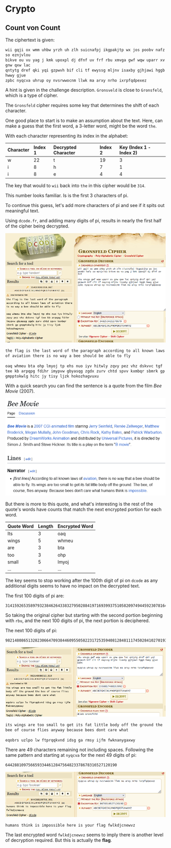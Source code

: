 # Crypto

## Count von Count

The ciphertext is given:

```
wii gqji ox wmm uhbw yrzh uh zlh suicnafpj ikgpakjtp wx jos poobv nafz so eznjvlou
bikve ou vu yag j kmk upoxpl dj dfnf uv frf rbu xmvga gwf wqw uparr xv gnw qxw lac
qntytg dref qki yqi gzpwvh bif cli tf ewyssg mljnv isaxby gjhjawi hggb hwwy gjue
zpbc nyqcva uhrup oy nvsrwwocnm llwk ma arxy nrho ixrpfqdpexez
```

A hint is given in the challenge description. `Gronsveld` is close to `Gronsfeld`, which is a type of cipher.

The `Gronsfeld` cipher requires some key that determines the shift of each character.

One good place to start is to make an assumption about the text. Here, can make a guess that the first word, a 3-letter word, might be the word `the`.

With each character representing its index in the alphabet:

| Character | Index 1 | Decrypted Character | Index 2 | Key (Index 1 - Index 2) |
| :-------- | :------ | :------------------ | :------ | :---------------------- |
| w         | 22      | t                   | 19      | 3                       |
| i         | 8       | h                   | 7       | 1                       |
| i         | 8       | e                   | 4       | 4                       |

The key that would to `wii` back into `the` in this cipher would be `314`.

This number looks familiar. Is is the first 3 characters of pi.

To continue this guess, let's add more characters of pi and see if it spits out meaningful text.

Using `dcode.fr`, and adding many digits of pi, results in nearly the first half of the cipher being decrypted.

![alt text](images/image.png)

```
the flag is the last word of the paragraph according to all known laws of aviation there is no way a bee should be able to fly

oaq whmeu bta ohp lmyoj tp ehs nuo iyv hitwly zqvy pez vhz dskvvc tgf tee kb arpqpg fdihr imypvw gbyasqg zgdx zurv chtd spvv kxmbqr sbmrk gp gmpptokwlg hitc jy tisy ljzk hokozhagvuxu
```

With a quick search you can find the sentence is a quote from the film _Bee Movie_ (2007).

![alt text](images/image-2.png)

But there is more to this quote, and what's interesting is the rest of the quote's words have counts that match the next encrypted portion for each word.

| Quote Word | Length | Encrypted Word |
| ---------- | ------ | -------------- |
| Its        | 3      | oaq            |
| wings      | 5      | whmeu          |
| are        | 3      | bta            |
| too        | 3      | ohp            |
| small      | 5      | lmyoj          |
| ...        | ...    | ...            |

The key seems to stop working after the 100th digit of pi on `dcode` as any additional digits seems to have no impact on the decrypted text.

The first 100 digits of pi are:

```
3141592653589793238462643383279502884197169399375105820974944592307816406286208998628034825342117067
```

So taking the original cipher but starting with the second portion beginning with `rbu`, and the next 100 digits of pi, the next portion is deciphered.

The next 100 digits of pi:

```
9821480865132823066470938446095505822317253594081284811174502841027019385211055596446229489549303819
```

![alt text](images/image-3.png)

```
its wings are too small to get its fat little body off the ground the bee of course flies anyway because bees dont care what

eqobrs uzlpo lw ftprqqkvnd idsg ga rmsy ijfm fwknanygaxwy
```

There are 49 characters remaining not including spaces. Following the same pattern and starting at `nyqcva` for the next 49 digits of pi:

```
6442881097566593344612847564823378678316527120190
```

![alt text](images/image-4.png)

```
humans think is impossible here is your flag fwlkdjcnewvz
```

The last encrypted word `fwlkdjcnewvz` seems to imply there is another level of decryption required. But this is actually the **flag**.
